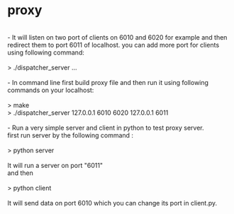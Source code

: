 # proxy
<br />
- It will listen on two port of clients on 6010 and 6020 for example and then redirect them to port 6011 of localhost. you can add more port for clients 		using following command:<br /><br />
> ./dispatcher_server <local host ip> <local port1> <local port2> ... <local portN> <forward host ip> <forward port><br />

<br />
- In command line first build proxy file and then run it using following commands on your localhost:<br /><br />
			> make<br />
			> ./dispatcher_server 127.0.0.1 6010 6020 127.0.0.1 6011<br />
<br />
- Run a very simple server and client in python to test proxy server.<br />
	first run server by the following command :<br /><br />
			> python server<br /><br />
	It will run a server on port "6011"<br />
	and then <br /><br />
			> python client<br /><br />
	It will send data on port 6010 which you can change its port in client.py.<br />
